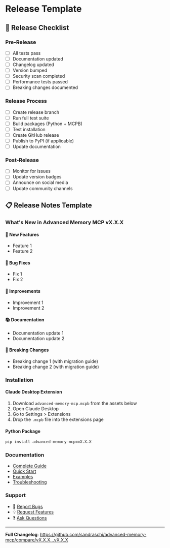 # Release Template

## 🚀 Release Checklist

### Pre-Release
- [ ] All tests pass
- [ ] Documentation updated
- [ ] Changelog updated
- [ ] Version bumped
- [ ] Security scan completed
- [ ] Performance tests passed
- [ ] Breaking changes documented

### Release Process
- [ ] Create release branch
- [ ] Run full test suite
- [ ] Build packages (Python + MCPB)
- [ ] Test installation
- [ ] Create GitHub release
- [ ] Publish to PyPI (if applicable)
- [ ] Update documentation

### Post-Release
- [ ] Monitor for issues
- [ ] Update version badges
- [ ] Announce on social media
- [ ] Update community channels

## 📋 Release Notes Template

### What's New in Advanced Memory MCP vX.X.X

#### 🎉 New Features
- Feature 1
- Feature 2

#### 🐛 Bug Fixes
- Fix 1
- Fix 2

#### 🔧 Improvements
- Improvement 1
- Improvement 2

#### 📚 Documentation
- Documentation update 1
- Documentation update 2

#### 🔄 Breaking Changes
- Breaking change 1 (with migration guide)
- Breaking change 2 (with migration guide)

### Installation

#### Claude Desktop Extension
1. Download `advanced-memory-mcp.mcpb` from the assets below
2. Open Claude Desktop
3. Go to Settings > Extensions
4. Drop the `.mcpb` file into the extensions page

#### Python Package
```bash
pip install advanced-memory-mcp==X.X.X
```

### Documentation
- [Complete Guide](https://github.com/sandraschi/advanced-memory-mcp/blob/main/prompts/advanced-memory-guide.md)
- [Quick Start](https://github.com/sandraschi/advanced-memory-mcp/blob/main/prompts/quick-start.md)
- [Examples](https://github.com/sandraschi/advanced-memory-mcp/blob/main/prompts/examples.md)
- [Troubleshooting](https://github.com/sandraschi/advanced-memory-mcp/blob/main/prompts/troubleshooting.md)

### Support
- 🐛 [Report Bugs](https://github.com/sandraschi/advanced-memory-mcp/issues/new?template=bug_report.md)
- 💡 [Request Features](https://github.com/sandraschi/advanced-memory-mcp/issues/new?template=feature_request.md)
- ❓ [Ask Questions](https://github.com/sandraschi/advanced-memory-mcp/issues/new?template=question.md)

---

**Full Changelog**: https://github.com/sandraschi/advanced-memory-mcp/compare/vX.X.X...vX.X.X
